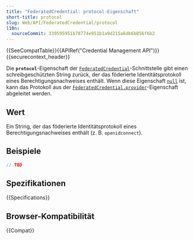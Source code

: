 ```yaml
---
title: "FederatedCredential: protocol-Eigenschaft"
short-title: protocol
slug: Web/API/FederatedCredential/protocol
l10n:
  sourceCommit: 339595951b78774e951b1a9d215a6db6b856f6b2
---
```


{{SeeCompatTable}}{{APIRef("Credential Management API")}}{{securecontext_header}}

Die **`protocol`**-Eigenschaft der
[`FederatedCredential`](/de/docs/Web/API/FederatedCredential)-Schnittstelle gibt einen schreibgeschützten
String zurück, der das föderierte Identitätsprotokoll eines Berechtigungsnachweises enthält. Wenn diese
Eigenschaft [`null`](/de/docs/Web/JavaScript/Reference/Operators/null) ist, kann das Protokoll aus der
[`FederatedCredential.provider`](/de/docs/Web/API/FederatedCredential/provider)-Eigenschaft abgeleitet werden.

## Wert

Ein String, der das föderierte Identitätsprotokoll eines Berechtigungsnachweises enthält (z. B.
`openidconnect`).

## Beispiele

```js
// TBD
```

## Spezifikationen

{{Specifications}}

## Browser-Kompatibilität

{{Compat}}
